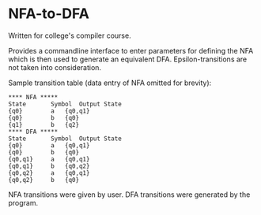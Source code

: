 # NFA-to-DFA

Written for college's compiler course.

Provides a commandline interface to enter parameters for defining the NFA which is then used to generate an equivalent DFA. Epsilon-transitions are not taken into consideration.

Sample transition table (data entry of NFA omitted for brevity): 
```
**** NFA *****
State		Symbol	Output State
{q0}		a	{q0,q1}
{q0}		b	{q0}
{q1}		b	{q2}
**** DFA *****
State		Symbol	Output State
{q0}		a	{q0,q1}
{q0}		b	{q0}
{q0,q1}		a	{q0,q1}
{q0,q1}		b	{q0,q2}
{q0,q2}		a	{q0,q1}
{q0,q2}		b	{q0}

```
NFA transitions were given by user. DFA transitions were generated by the program.
